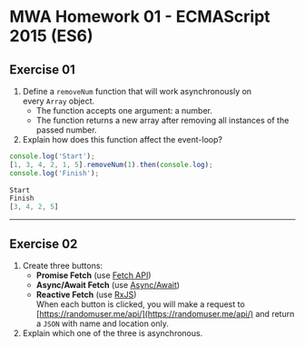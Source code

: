 # MWA Homework 01 - ECMAScript 2015 (ES6)
## Exercise 01
1. Define a `removeNum` function that will work asynchronously on every `Array` object. 
   * The function accepts one argument: a number. 
   * The function returns a new array after removing all instances of the passed number.
2. Explain how does this function affect the event-loop?

```javascript
console.log('Start'); 
[1, 3, 4, 2, 1, 5].removeNum(1).then(console.log);
console.log('Finish'); 
   
Start
Finish
[3, 4, 2, 5]
```
- - - -
## Exercise 02
1. Create three buttons:
   * **Promise Fetch** (use [Fetch API](https://developer.mozilla.org/en-US/docs/Web/API/Fetch_API/Using_Fetch))
   * **Async/Await Fetch** (use [Async/Await](https://developer.mozilla.org/en-US/docs/Web/JavaScript/Reference/Statements/async_function))
   * **Reactive Fetch** (use [RxJS](https://rxjs-dev.firebaseapp.com/))  
When each button is clicked, you will make a request to [https://randomuser.me/api/](https://randomuser.me/api/) and return a `JSON` with name and location only.
2. Explain which one of the three is asynchronous.
